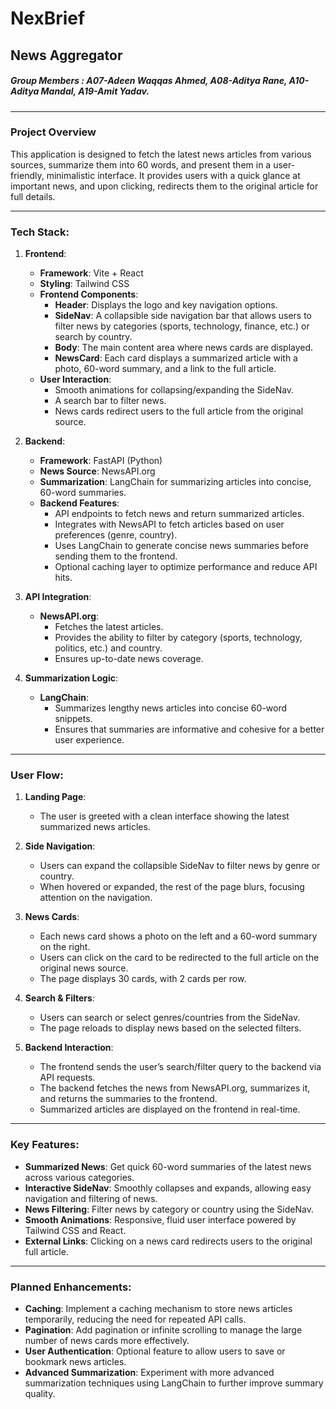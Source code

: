 # NexBrief

## News Aggregator

##### Group Members : A07-Adeen Waqqas Ahmed, A08-Aditya Rane, A10-Aditya Mandal, A19-Amit Yadav.

---

### **Project Overview**

This application is designed to fetch the latest news articles from various sources, summarize them into 60 words, and present them in a user-friendly, minimalistic interface. It provides users with a quick glance at important news, and upon clicking, redirects them to the original article for full details.

---

### **Tech Stack:**

1. **Frontend**:

   - **Framework**: Vite + React
   - **Styling**: Tailwind CSS
   - **Frontend Components**:
     - **Header**: Displays the logo and key navigation options.
     - **SideNav**: A collapsible side navigation bar that allows users to filter news by categories (sports, technology, finance, etc.) or search by country.
     - **Body**: The main content area where news cards are displayed.
     - **NewsCard**: Each card displays a summarized article with a photo, 60-word summary, and a link to the full article.
   - **User Interaction**:
     - Smooth animations for collapsing/expanding the SideNav.
     - A search bar to filter news.
     - News cards redirect users to the full article from the original source.
2. **Backend**:

   - **Framework**: FastAPI (Python)
   - **News Source**: NewsAPI.org
   - **Summarization**: LangChain for summarizing articles into concise, 60-word summaries.
   - **Backend Features**:
     - API endpoints to fetch news and return summarized articles.
     - Integrates with NewsAPI to fetch articles based on user preferences (genre, country).
     - Uses LangChain to generate concise news summaries before sending them to the frontend.
     - Optional caching layer to optimize performance and reduce API hits.
3. **API Integration**:

   - **NewsAPI.org**:
     - Fetches the latest articles.
     - Provides the ability to filter by category (sports, technology, politics, etc.) and country.
     - Ensures up-to-date news coverage.
4. **Summarization Logic**:

   - **LangChain**:
     - Summarizes lengthy news articles into concise 60-word snippets.
     - Ensures that summaries are informative and cohesive for a better user experience.

---

### **User Flow**:

1. **Landing Page**:

   - The user is greeted with a clean interface showing the latest summarized news articles.
2. **Side Navigation**:

   - Users can expand the collapsible SideNav to filter news by genre or country.
   - When hovered or expanded, the rest of the page blurs, focusing attention on the navigation.
3. **News Cards**:

   - Each news card shows a photo on the left and a 60-word summary on the right.
   - Users can click on the card to be redirected to the full article on the original news source.
   - The page displays 30 cards, with 2 cards per row.
4. **Search & Filters**:

   - Users can search or select genres/countries from the SideNav.
   - The page reloads to display news based on the selected filters.
5. **Backend Interaction**:

   - The frontend sends the user’s search/filter query to the backend via API requests.
   - The backend fetches the news from NewsAPI.org, summarizes it, and returns the summaries to the frontend.
   - Summarized articles are displayed on the frontend in real-time.

---

### **Key Features**:

- **Summarized News**: Get quick 60-word summaries of the latest news across various categories.
- **Interactive SideNav**: Smoothly collapses and expands, allowing easy navigation and filtering of news.
- **News Filtering**: Filter news by category or country using the SideNav.
- **Smooth Animations**: Responsive, fluid user interface powered by Tailwind CSS and React.
- **External Links**: Clicking on a news card redirects users to the original full article.

---

### **Planned Enhancements**:

- **Caching**: Implement a caching mechanism to store news articles temporarily, reducing the need for repeated API calls.
- **Pagination**: Add pagination or infinite scrolling to manage the large number of news cards more effectively.
- **User Authentication**: Optional feature to allow users to save or bookmark news articles.
- **Advanced Summarization**: Experiment with more advanced summarization techniques using LangChain to further improve summary quality.
